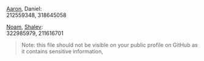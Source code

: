 [Aaron](https://github.com/aaroniz-bgu), Daniel: <br>
212559348, 318645058

[Noam](https://github.com/noamarg), [Shalev](https://github.com/ShalevKk): <br>
322985979, 211616701

> Note: this file should not be visible on your public profile on GitHub as it contains sensitive information,